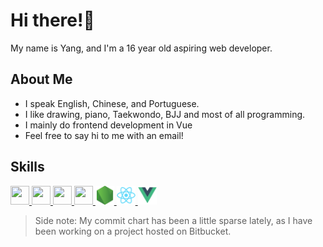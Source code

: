 <!---
Yang-Yi-Shen/Yang-Yi-Shen is a ✨ special ✨ repository because its `README.md` (this file) appears on your GitHub profile.
You can click the Preview link to take a look at your changes.
--->

# Hi there!👋 

My name is Yang, and I'm a 16 year old aspiring web developer. 

## About Me

- I speak English, Chinese, and Portuguese.
- I like drawing, piano, Taekwondo, BJJ and most of all programming.
- I mainly do frontend development in Vue
- Feel free to say hi to me with an email!

## Skills

<p>
  <a href="https://mdn.io">
    <img src="https://cdn.jsdelivr.net/gh/devicons/devicon/icons/javascript/javascript-original.svg" width="30" height="30">
  </a>
  <a href="https://developer.mozilla.org/en-US/docs/Web/HTML">
    <img src="https://cdn.jsdelivr.net/gh/devicons/devicon/icons/html5/html5-original.svg" width="30" height="30">
  </a>
  <a href="https://developer.mozilla.org/en-US/docs/Web/CSS">
    <img src="https://cdn.jsdelivr.net/gh/devicons/devicon/icons/css3/css3-original.svg" width="30" height="30">
 </a>
  <a href="https://python.org">
    <img src="https://cdn.jsdelivr.net/gh/devicons/devicon/icons/python/python-original.svg" width="30" height="30">
  </a>
  <a href="https://nodejs.org">
    <img src="https://raw.githubusercontent.com/devicons/devicon/1119b9f84c0290e0f0b38982099a2bd027a48bf1/icons/nodejs/nodejs-original.svg" width="30" height="30">
  </a>
  <a href="https://reactjs.org">
    <img src="https://raw.githubusercontent.com/devicons/devicon/1119b9f84c0290e0f0b38982099a2bd027a48bf1/icons/react/react-original.svg" width="30" height="30">
  </a>
  <a href="https://vuejs.org">
    <img src="https://raw.githubusercontent.com/devicons/devicon/1119b9f84c0290e0f0b38982099a2bd027a48bf1/icons/vuejs/vuejs-original.svg" width="30" height="30">
  </a>
</p>

> Side note: My commit chart has been a little sparse lately, as I have been working on a project hosted on Bitbucket.
